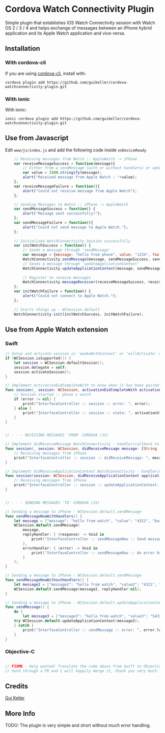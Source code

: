# Cordova Watch Connectivity Plugin

Simple plugin that establishes iOS Watch Connectivity session with Watch OS 2 / 3 / 4 and helps exchange of messages between an iPhone hybrid application and its Apple Watch application and vice-versa.

## Installation

### With cordova-cli

If you are using [cordova-cli](https://github.com/apache/cordova-cli), install
with:

    cordova plugin add https://github.com/guikeller/cordova-watchconnectivity-plugin.git

### With ionic

With ionic:

    ionic cordova plugin add https://github.com/guikeller/cordova-watchconnectivity-plugin.git

## Use from Javascript
Edit `www/js/index.js` and add the following code inside `onDeviceReady`
```js
    // Receiving messages from Watch :: AppleWatch -> iPhone
    var receiveMessageSuccess = function(message){
        // Either from a sendMessage (with or without handlers) or updateApplicationContext
        var value = JSON.stringify(message);
        alert("Received message from Apple Watch : "+value);
    };
    var receiveMessageFailure = function(){
        alert("Could not receive message from Apple Watch");
    };

    // Sending Messages to Watch :: iPhone -> AppleWatch
    var sendMessageSuccess = function() {
        alert("Message sent successfully!");
    };
    var sendMessageFailure = function(){
        alert("Could not send message to Apple Watch.");
    };
    
    // Initialised WatchConnectivity Session successfully
    var initWatchSuccess = function() {
        // Sends a message through 'sendMessage'
        var message = {message: "hello from phone", value: "1234", foo: "bar"};
        WatchConnectivity.sendMessage(message, sendMessageSuccess, sendMessageFailure);
	    // Sends a message through 'updateApplicationContext'
	    WatchConnectivity.updateApplicationContext(message, sendMessageSuccess, sendMessageFailure);
        
	    // Register to receive messages
        WatchConnectivity.messageReceiver(receiveMessageSuccess, receiveMessageFailure);
    };
    var initWatchFailure = function() {
        alert("Could not connect to Apple Watch.");
    };
    
    // Starts things up - WCSession.default
    WatchConnectivity.init(initWatchSuccess, initWatchFailure);
```
## Use from Apple Watch extension

### Swift
```swift
// Setup and activate session in 'awakeWithContext' or 'willActivate' methods
if (WCSession.isSupported()) {
    let session = WCSession.defaultSession();
    session.delegate = self;
    session.activateSession();
}

// Implement activationDidCompleteWith to know when it has been paired
func session(_ session: WCSession, activationDidCompleteWith activationState: WCSessionActivationState, error: Error?) {
    // Session started :: phone x watch
    if (error != nil) {
        print("InterfaceController :: session :: error: ", error);
    } else {
        print("InterfaceController :: session :: state: ", activationState);
    }
}


// - - - RECEIVING MESSAGES 'FROM' CORDOVA (JS)

// Implement didReceiveMessage WatchConnectivity - handler/callback to receive its incoming messages
func session(_ session: WCSession, didReceiveMessage message: [String : Any], replyHandler: @escaping ([String : Any]) {
    // Receiving messages from iPhone
    print("InterfaceController :: session :: didReceiveMessage: ", message);
}

// Implement didReceiveApplicationContext WatchConnectivity - handler/callback to receive its incoming messages
func session(session: WCSession, didReceiveApplicationContext applicationContext: [String : AnyObject]) {
    // Receiving messages from iPhone
    print("InterfaceController :: session :: updateApplicationContext: ", message);
}


// - - - SENDING MESSAGES 'TO' CORDOVA (JS)

// Sending a message to iPhone - WCSession.default.sendMessage
func sendMessageNowWithHandlers() {
    let message = ["message": "hello from watch", "value": "4321", "bar": "foo"];
    WCSession.default.sendMessage( 
        message,
        replyHandler: { (response) -> Void in
            print("InterfaceController :: sendMessageNow :: Send message success : \(response)")
        },
        errorHandler: { (error) -> Void in
            print("InterfaceController :: sendMessageNow :: An error happened: \(error)")
        }
    );
}

// Sending a message to iPhone - WCSession.default.sendMessage
func sendMessageNowWithoutHandlers() {
    let message2 = ["message2": "hello from watch", "value2": "4321", "bar2": "foo"];
    WCSession.default.sendMessage(message2, replyHandler:nil);
}

// Sending a message to iPhone - WCSession.default.updateApplicationContext
func sendMessage() {
    do {
        let message3 = ["message3": "hello from watch", "value3": "54321", "bar3": "foo"];
	try WCSession.default.updateApplicationContext(message3);
    } catch {
        print("InterfaceController :: sendMessage :: error: ", error.localizedDescription);
    }
}
```
### Objective-C
```objective-c

// FIXME - Help wanted! Translate the code above from Swift to Objective-C
// Send through a PR and I will happily merge it, thank you very much.

```

## Credits
[Gui Keller](https://www.github.com/guikeller)

## More Info
TODO: The plugin is very simple and short without much error handling. 
